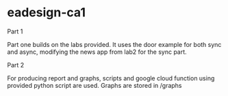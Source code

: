 # eadesign-ca1 
Part 1

Part one builds on the labs provided. It uses the door example for both sync and async, modifying the news app from lab2 for the sync part.

Part 2

For producing report and graphs, scripts and google cloud function using provided python script are used.
Graphs are stored in /graphs

